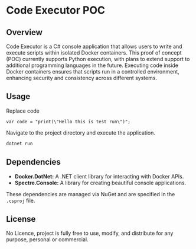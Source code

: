 # Code Executor POC

## Overview
Code Executor is a C# console application that allows users to write and execute scripts within isolated Docker containers. 
This proof of concept (POC) currently supports Python execution, with plans to extend support to additional programming languages in the future.
Executing code inside Docker containers ensures that scripts run in a controlled environment, enhancing security and consistency across different systems.

## Usage

Replace code
```
var code = "print(\"Hello this is test run\")";
```

Navigate to the project directory and execute the application.

```bash
dotnet run
```

## Dependencies

- **Docker.DotNet:** A .NET client library for interacting with Docker APIs.
- **Spectre.Console:** A library for creating beautiful console applications.

These dependencies are managed via NuGet and are specified in the `.csproj` file.

## License

No Licence, project is fully free to use, modify, and distribute for any purpose, personal or commercial. 
